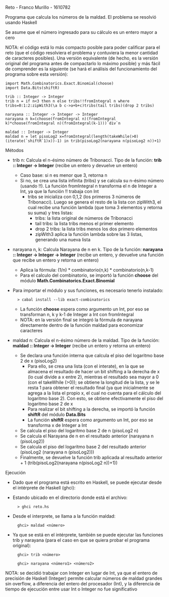 Reto - Franco Murillo - 1610782

Programa que calcula los números de la maldad. El problema se resolvió usando Haskell

Se asume que el número ingresado para su cálculo es un entero mayor a cero

NOTA: el código está lo más compacto posible para poder calificar para el reto (que el código resolviera el problema y contuviera la menor cantidad de caracteres posibles). Una versión equivalente (de hecho, es la versión original del programa antes de compactarlo lo máximo posible) y más fácil de comprender es la siguiente (se hará el análisis del funcionamiento del programa sobre esta versión):

```
import Math.Combinatorics.Exact.Binomial(choose)
import Data.Bits(shiftR)

trib :: Integer -> Integer
trib n = if n<3 then n else tribs!!fromIntegral n where tribs=0:1:2:zipWith3(\a b c->a+b+c)tribs(tail tribs)(drop 2 tribs)

narayana :: Integer -> Integer -> Integer
narayana n k=(choose(fromIntegral n)(fromIntegral k)*choose(fromIntegral n)(fromIntegral(k-1)))`div`n

maldad :: Integer -> Integer
maldad n = let pisoLog2 x=fromIntegral(length(takeWhile(>0)(iterate(`shiftR`1)x))-1) in trib(pisoLog2(narayana n(pisoLog2 n))+1)
```

Métodos 
- trib n: Calcula el n-ésimo número de Tribonacci. Tipo de la función: __trib :: Integer -> Integer__ (recibe un entero y devuelve un entero)
    - Caso base: si n es menor que 3, retorna n
    - Si no, se crea una lista infinita (tribs) y se calcula su n-ésimo número (usando !!). La función fromIntegral n transforma el n de Integer a Int, ya que la función !! trabaja con Int
        - tribs se inicializa con 0,1,2 (los primeros 3 números de Tribonacci). Luego se genera el resto de la lista con zipWith3, el cual recibe una función lambda (que toma 3 elementos y retorna su suma) y tres listas:
            - tribs: la lista original de números de Tribonacci 
            - tail tribs: la lista tribs menos el primer elemento
            - drop 2 tribs: la lista tribs menos los dos primero elementos
            - zipWith3 aplica la función lambda sobre las 3 listas, generando una nueva lista

- narayana n, k: Calcula Narayana de n en k. Tipo de la función: __narayana :: Integer -> Integer -> Integer__ (recibe un entero, y devuelve una función que recibe un entero y retorna un entero)
    - Aplica la fórmula: (1/n) * combinatorio(n,k) * combinatorio(n,k-1)
    - Para el calculo del combinatorio, se importó la función __choose__ del módulo __Math.Combinatorics.Exact.Binomial__
- Para importar el módulo y sus funciones, es necesario tenerlo instalado:

        > cabal install --lib exact-combinatorics

    - La función __choose__ espera como argumento un Int, por eso se transforman n, k y k-1 de Integer a Int con fromIntegral
    - NOTA: en la versión final se integró la fórmula de narayana directamente dentro de la función maldad para economizar caracteres

- maldad n: Calcula el n-ésimo número de la maldad. Tipo de la función: __maldad :: Integer -> Integer__ (recibe un entero y retorna un entero)
    - Se declara una función interna que calcula el piso del logaritmo base 2 de x (pisoLog2)
        - Para ello, se crea una lista (con el interate), en la que se almacena el resultado de hacer un bit shifting a la derecha de x (lo cual divide a x entre 2), mientras el resultado sea mayor a 0 (con el takeWhile (>0)); se obtiene la longitud de la lista, y se le resta 1 para obtener el resultado final (ya que inicialmente se agrega a la lista el propio x, el cual no cuenta para el cálculo del logaritmo base 2). Con esto, se obtiene efectivamente el piso del logaritmo base 2 de x
        - Para realizar el bit shifting a la derecha, se importó la función __shiftR__ del módulo __Data.Bits__
        - La función __shiftR__ espera como argumento un Int, por eso se transforma x de Integer a Int 
    - Se calcula el piso del logaritmo base 2 de n (pisoLog2 n)
    - Se calcula el Narayana de n en el resultado anterior (narayana n (pisoLog2))
    - Se calcula el piso del logaritmo base 2 del resultado anterior (pisoLog2 (narayana n (pisoLog2))) 
    - Finalmente, se devuelve la función trib aplicada al resultado anterior + 1 (trib(pisoLog2(narayana n(pisoLog2 n))+1))

Ejecución

- Dado que el programa está escrito en Haskell, se puede ejecutar desde el intérprete de Haskell (ghci):

- Estando ubicado en el directorio donde está el archivo: 
        
        > ghci reto.hs

- Desde el interprete, se llama a la función maldad:

        ghci> maldad <número>

- Ya que se está en el intérprete, también se puede ejecutar las funciones trib y narayana (para el caso en que se quiera probar el programa original):

        ghci> trib <número>

        ghci> narayana <número1> <número2>

NOTA: se decidió trabajar con Integer en lugar de Int, ya que el entero de precisión de Haskell (Integer) permite calcular números de maldad grandes sin overflow, a diferencia del entero del procesador (Int), y la diferencia de tiempo de ejecución entre usar Int o Integer no fue significativo
